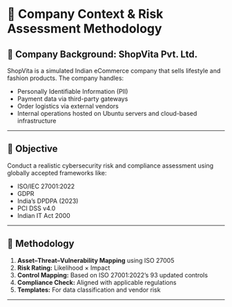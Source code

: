 # 🧭 Company Context & Risk Assessment Methodology

## 🏢 Company Background: ShopVita Pvt. Ltd.

ShopVita is a simulated Indian eCommerce company that sells lifestyle and fashion products. The company handles:

- Personally Identifiable Information (PII)
- Payment data via third-party gateways
- Order logistics via external vendors
- Internal operations hosted on Ubuntu servers and cloud-based infrastructure

---

## 🎯 Objective

Conduct a realistic cybersecurity risk and compliance assessment using globally accepted frameworks like:

- ISO/IEC 27001:2022
- GDPR
- India’s DPDPA (2023)
- PCI DSS v4.0
- Indian IT Act 2000

---

## 📐 Methodology

1. **Asset–Threat–Vulnerability Mapping** using ISO 27005  
2. **Risk Rating:** Likelihood × Impact  
3. **Control Mapping:** Based on ISO 27001:2022’s 93 updated controls  
4. **Compliance Check:** Aligned with applicable regulations  
5. **Templates:** For data classification and vendor risk

---
